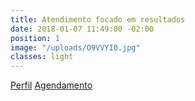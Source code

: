 ```yaml
---
title: Atendimento focado em resultados
date: 2018-01-07 11:49:00 -02:00
position: 1
image: "/uploads/O9VVYI0.jpg"
classes: light
---
```


 <a href="{{ site.baseurl }}/sobre" data-btn>Perfil</a>
 <a href="#contato" data-text="nowrap" data-btn>Agendamento</a>